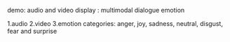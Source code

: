 demo: audio and video display : multimodal dialogue emotion  


1.audio 
2.video
3.emotion categories: anger, joy, sadness, neutral, disgust, fear and surprise
